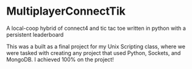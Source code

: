 # MultiplayerConnectTik
A local-coop hybrid of connect4 and tic tac toe written in python with a persistent leaderboard

This was a built as a final project for my Unix Scripting class, where we were tasked with creating any project that used Python, Sockets, and MongoDB. I achieved 100% on the project! 
